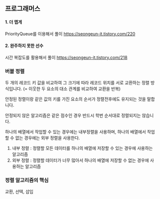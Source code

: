 
## 프로그래머스
#### 1. 더 맵게
PriorityQueue를 이용해서 풀이
https://seongeun-it.tistory.com/220

#### 2. 완주하지 못한 선수
시간 복잡도를 활용해서 풀이
https://seongeun-it.tistory.com/218

### 버블 정렬

두 개의 레코드 키 값을 비교하여 그 크기에 따라 레코드 위치를 서로 교환하는 정렬 방식입니다. (= 이웃한 두 요소의 대소 관계를 비교하여 교환을 반복)

안정된 정렬이랑 같은 값의 키를 가진 요소의 순서가 정렬전후에도 유지되는 것을 말합니다.

안정되지 않은 알고리즘은 같은 점수인 경우 반드시 학번 순서대로 정렬되지는 않습니다.

하나의 배열에서 작업할 수 있는 경우에는 내부정렬을 사용하며, 하나의 배열에서 작업할 수 없는 경우에는 외부 정렬을 사용한다.

1. 내부 정렬 : 정렬할 모든 데이터를 하나의 배열에 저장할 수 있는 경우에 사용하는 알고리즘
2. 외부 정렬 : 정렬할 데이터가 너무 많아서 하나의 배열에 저장할 수 없는 경우에 사용하는 알고리즘

### 정렬 알고리즘의 핵심

교환, 선택, 삽입